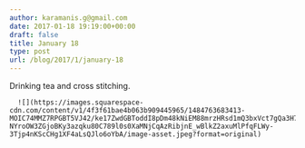 ```yaml
---
author: karamanis.g@gmail.com
date: 2017-01-18 19:19:00+00:00
draft: false
title: January 18
type: post
url: /blog/2017/1/january-18
---
```


Drinking tea and cross stitching.


  
      ![](https://images.squarespace-cdn.com/content/v1/4f3f61bae4b063b909445965/1484763683413-MOIC74MMZ7RPGBT5VJ42/ke17ZwdGBToddI8pDm48kNiEM88mrzHRsd1mQ3bxVct7gQa3H78H3Y0txjaiv_0fDoOvxcdMmMKkDsyUqMSsMWxHk725yiiHCCLfrh8O1z4YTzHvnKhyp6Da-NYroOW3ZGjoBKy3azqku80C789l0s0XaMNjCqAzRibjnE_wBlkZ2axuMlPfqFLWy-3Tjp4nKScCHg1XF4aLsQJlo6oYbA/image-asset.jpeg?format=original)

